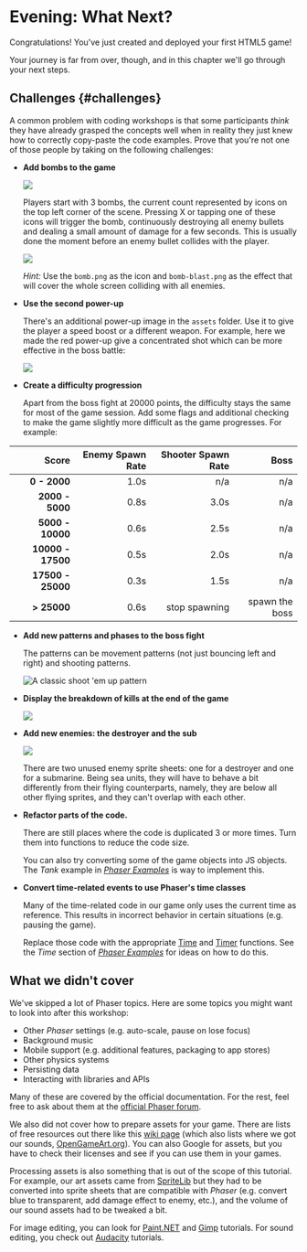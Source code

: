# Evening: What Next?

Congratulations! You've just created and deployed your first HTML5 game!

Your journey is far from over, though, and in this chapter we'll go through your next steps.

## Challenges {#challenges}

A common problem with coding workshops is that some participants _think_ they have already grasped the concepts well when in reality they just knew how to correctly copy-paste the code examples. Prove that you're not one of those people by taking on the following challenges:

* **Add bombs to the game**

    ![](images/bomb_icons.png)

    Players start with 3 bombs, the current count represented by icons on the top left corner of the scene. Pressing X or tapping one of these icons will trigger the bomb, continuously destroying all enemy bullets and dealing a small amount of damage for a few seconds. This is usually done the moment before an enemy bullet collides with the player.

    ![](images/bomb_blast.png)

    *Hint:* Use the `bomb.png` as the icon and `bomb-blast.png` as the effect that will cover the whole screen colliding with all enemies.

* **Use the second power-up**

    There's an additional power-up image in the `assets` folder. Use it to give the player a speed boost or a different weapon. For example, here we made the red power-up give a concentrated shot which can be more effective in the boss battle:

    ![](images/powerup2.png)

* **Create a difficulty progression**
    
    Apart from the boss fight at 20000 points, the difficulty stays the same for most of the game session. Add some flags and additional checking to make the game slightly more difficult as the game progresses. For example:

| Score             | Enemy Spawn Rate | Shooter Spawn Rate |           Boss |
| -----------------:| ----------------:| ------------------:| --------------:|
|      **0 - 2000** |             1.0s |                n/a |            n/a |
|   **2000 - 5000** |             0.8s |               3.0s |            n/a |
|  **5000 - 10000** |             0.6s |               2.5s |            n/a |
| **10000 - 17500** |             0.5s |               2.0s |            n/a |
| **17500 - 25000** |             0.3s |               1.5s |            n/a |
|       **> 25000** |             0.6s |      stop spawning | spawn the boss |

* **Add new patterns and phases to the boss fight**

    The patterns can be movement patterns (not just bouncing left and right) and shooting patterns.

    ![A classic shoot 'em up pattern](images/boss_pattern.png)

* **Display the breakdown of kills at the end of the game**

    ![](images/breakdown.png)

* **Add new enemies: the destroyer and the sub**

    ![](images/new_enemies.png)

    There are two unused enemy sprite sheets: one for a destroyer and one for a submarine. Being sea units, they will have to behave a bit differently from their flying counterparts, namely, they are below all other flying sprites, and they can't overlap with each other.

* **Refactor parts of the code.**

    There are still places where the code is duplicated 3 or more times. Turn them into functions to reduce the code size.

    You can also try converting some of the game objects into JS objects. The _Tank_ example in [_Phaser Examples_](http://examples.phaser.io/) is way to implement this.

* **Convert time-related events to use Phaser's time classes**

    Many of the time-related code in our game only uses the current time as reference. This results in incorrect behavior in certain situations (e.g. pausing the game).

    Replace those code with the appropriate [Time](http://docs.phaser.io/Phaser.Time.html) and [Timer](http://docs.phaser.io/Phaser.Timer.html) functions. See the _Time_ section of [_Phaser Examples_](http://examples.phaser.io/) for ideas on how to do this.

## What we didn't cover

We've skipped a lot of Phaser topics. Here are some topics you might want to look into after this workshop:

* Other _Phaser_ settings (e.g. auto-scale, pause on lose focus)
* Background music
* Mobile support (e.g. additional features, packaging to app stores)
* Other physics systems
* Persisting data
* Interacting with libraries and APIs

Many of these are covered by the official documentation. For the rest, feel free to ask about them at the [official Phaser forum](http://www.html5gamedevs.com/forum/14-phaser/).

We also did not cover how to prepare assets for your game. There are lists of free resources out there like this [wiki page](http://freegamedev.net/wiki/Art_asset_resources) (which also lists where we got our sounds, [OpenGameArt.org](http://opengameart.org/)). You can also Google for assets, but you have to check their licenses and see if you can use them in your games.

Processing assets is also something that is out of the scope of this tutorial. For example, our art assets came from [SpriteLib](http://www.widgetworx.com/spritelib/) but they had to be converted into sprite sheets that are compatible with _Phaser_ (e.g. convert blue to transparent, add damage effect to enemy, etc.), and the volume of our sound assets had to be tweaked a bit.

For image editing, you can look for [Paint.NET](http://www.getpaint.net/) and [Gimp](http://www.gimp.org/) tutorials. For sound editing, you check out [Audacity](http://audacity.sourceforge.net/) tutorials.
